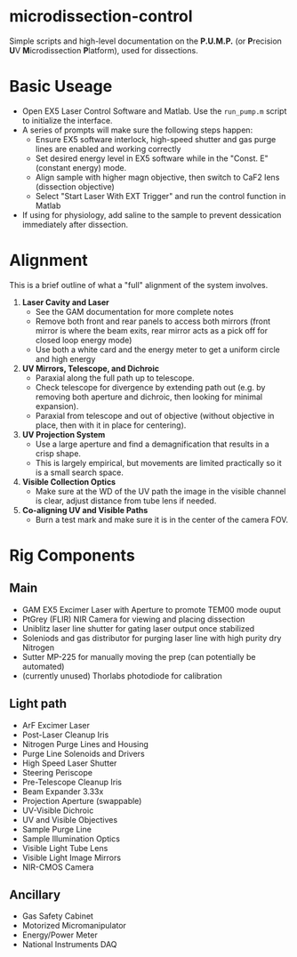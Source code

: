 microdissection-control
===================================================
Simple scripts and high-level documentation on the **P.U.M.P.** (or **P**recision **U**V **M**icrodissection **P**latform), used for dissections.

# Basic Useage
- Open EX5 Laser Control Software and Matlab. Use the `run_pump.m` script to initialize the interface.
- A series of prompts will make sure the following steps happen:
  - Ensure EX5 software interlock, high-speed shutter and gas purge lines are enabled and working correctly
  - Set desired energy level in EX5 software while in the "Const. E" (constant energy) mode.
  - Align sample with higher magn objective, then switch to CaF2 lens (dissection objective)
  - Select "Start Laser With EXT Trigger" and run the control function in Matlab
- If using for physiology, add saline to the sample to prevent dessication immediately after dissection.

# Alignment
This is a brief outline of what a "full" alignment of the system involves.

1. **Laser Cavity and Laser**
    - See the GAM documentation for more complete notes
    - Remove both front and rear panels to access both mirrors (front mirror is where the beam exits, rear mirror acts as a pick off for closed loop energy mode)
    - Use both a white card and the energy meter to get a uniform circle and high energy
2. **UV Mirrors, Telescope, and Dichroic**
    - Paraxial along the full path up to telescope.
    - Check telescope for divergence by extending path out (e.g. by removing both aperture and dichroic, then looking for minimal expansion).
    - Paraxial from telescope and out of objective (without objective in place, then with it in place for centering).
3. **UV Projection System**
    - Use a large aperture and find a demagnification that results in a crisp shape.
    - This is largely empirical, but movements are limited practically so it is a small search space.
4. **Visible Collection Optics**
    - Make sure at the WD of the UV path the image in the visible channel is clear, adjust distance from tube lens if needed.
5. **Co-aligning UV and Visible Paths**
    - Burn a test mark and make sure it is in the center of the camera FOV.

# Rig Components
## Main
- GAM EX5 Excimer Laser with Aperture to promote TEM00 mode ouput
- PtGrey (FLIR) NIR Camera for viewing and placing dissection
- Uniblitz laser line shutter for gating laser output once stabilized
- Soleniods and gas distributor for purging laser line with high purity dry Nitrogen
- Sutter MP-225 for manually moving the prep (can potentially be automated)
- (currently unused) Thorlabs photodiode for calibration

## Light path
 - ArF Excimer Laser
 - Post-Laser Cleanup Iris
 - Nitrogen Purge Lines and Housing
 - Purge Line Solenoids and Drivers
 - High Speed Laser Shutter
 - Steering Periscope
 - Pre-Telescope Cleanup Iris
 - Beam Expander 3.33x
 - Projection Aperture (swappable)
 - UV-Visible Dichroic
 - UV and Visible Objectives
 - Sample Purge Line
 - Sample Illumination Optics
 - Visible Light Tube Lens
 - Visible Light Image Mirrors
 - NIR-CMOS Camera

## Ancillary
 - Gas Safety Cabinet
 - Motorized Micromanipulator
 - Energy/Power Meter
 - National Instruments DAQ
